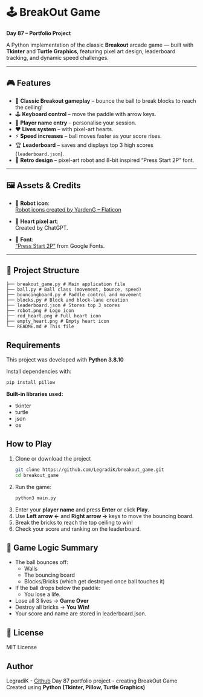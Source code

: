 # 🕹️ BreakOut Game

**Day 87 – Portfolio Project**

A Python implementation of the classic **Breakout** arcade game — built with **Tkinter** and **Turtle Graphics**, featuring pixel art design, leaderboard tracking, and dynamic speed challenges.

---

## 🎮 Features

- 🧱 **Classic Breakout gameplay** – bounce the ball to break blocks to reach the ceiling!  
- 🕹️ **Keyboard control** – move the paddle with arrow keys.  
- 🧍 **Player name entry** – personalise your session.  
- ❤️ **Lives system** – with pixel-art hearts.  
- ⚡ **Speed increases** – ball moves faster as your score rises.  
- 🏆 **Leaderboard** – saves and displays top 3 high scores (`leaderboard.json`).  
- 👾 **Retro design** – pixel-art robot and 8-bit inspired “Press Start 2P” font.  

---

## 🖼️ Assets & Credits

- 🤖 **Robot icon**:  
  [Robot icons created by YardenG – Flaticon](https://www.flaticon.com/free-icon/robot_8254111?term=robot&page=2&position=88&origin=search&related_id=8254111)

- 🧡 **Heart pixel art**:  
  Created by ChatGPT.

- 🎨 **Font**:  
  [“Press Start 2P”](https://fonts.google.com/specimen/Press+Start+2P) from Google Fonts.

---

## 🧩 Project Structure
``` breakout_game/
├── breakout_game.py # Main application file
├── ball.py # Ball class (movement, bounce, speed)
├── bouncingboard.py # Paddle control and movement
├── blocks.py # Block and block-lane creation
├── leaderboard.json # Stores top 3 scores
├── robot.png # Logo icon
├── red_heart.png # Full heart icon
├── empty_heart.png # Empty heart icon
└── README.md # This file
```

## Requirements
This project was developed with **Python 3.8.10**

Install dependencies with:
``` bash
pip install pillow
```
**Built-in libraries used:**
- tkinter
- turtle
- json
- os

## How to Play
1. Clone or download the project
   ``` bash
   git clone https://github.com/LegradiK/breakout_game.git
   cd breakout_game
   ```
2. Run the game:
   ``` bash
   python3 main.py
3. Enter your **player name** and press **Enter** or click **Play**.
4. Use **Left arrow ←** and **Right arrow →** keys to move the bouncing board.
5. Break the bricks to reach the top ceiling to win!
6. Check your score and ranking on the leaderboard.

## 🧠 Game Logic Summary

- The ball bounces off:
  - Walls
  - The bouncing board
  - Blocks/Bricks (which get destroyed once ball touches it)
- If the ball drops below the paddle:
  - You lose a life.
- Lose all 3 lives → **Game Over**
- Destroy all bricks → **You Win!**
- Your score and name are stored in leaderboard.json.

## 📜 License
MIT License

## Author
LegradiK - [Github](https://github.com/LegradiK)
Day 87 portfolio project - creating BreakOut Game
Created using **Python (Tkinter, Pillow, Turtle Graphics)**


